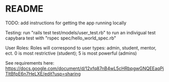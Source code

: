 # README

TODO: add instructions for getting the app running locally

Testing: run "rails test test/models/user_test.rb" to run an indivigual test
				capybara test with "rspec spec/hello_world_spec.rb"

User Roles: Roles will correspond to user types: admin, student, mentor, ect. 0 is most restrictive (student);
5 is most powerful (admins)

See requirements here: https://docs.google.com/document/d/12xfq87nB4wL5cHRbpgwGNQEEaqPjTltBfpE6n7HeLXE/edit?usp=sharing
